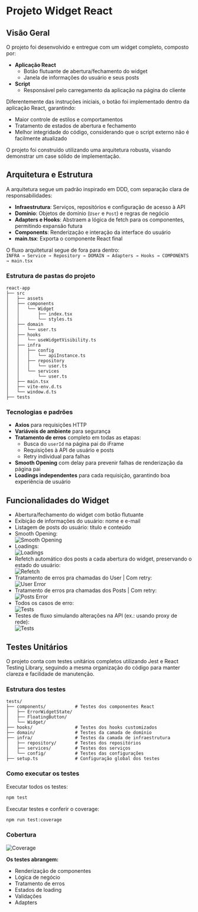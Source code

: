 # Projeto Widget React

## Visão Geral

O projeto foi desenvolvido e entregue com um widget completo, composto por:

- **Aplicação React**
  - Botão flutuante de abertura/fechamento do widget
  - Janela de informações do usuário e seus posts
- **Script**
  - Responsável pelo carregamento da aplicação na página do cliente

Diferentemente das instruções iniciais, o botão foi implementado dentro da aplicação React, garantindo:

- Maior controle de estilos e comportamentos
- Tratamento de estados de abertura e fechamento
- Melhor integridade do código, considerando que o script externo não é facilmente atualizado

O projeto foi construído utilizando uma arquitetura robusta, visando demonstrar um case sólido de implementação.

## Arquitetura e Estrutura

A arquitetura segue um padrão inspirado em DDD, com separação clara de responsabilidades:

- **Infraestrutura**: Serviços, repositórios e configuração de acesso à API
- **Domínio**: Objetos de domínio (`User` e `Post`) e regras de negócio
- **Adapters e Hooks**: Abstraem a lógica de fetch para os componentes, permitindo expansão futura
- **Components**: Renderização e interação da interface do usuário
- **main.tsx**: Exporta o componente React final

O fluxo arquitetural segue de fora para dentro:\
`INFRA → Service → Repository → DOMAIN → Adapters → Hooks → COMPONENTS → main.tsx`

### Estrutura de pastas do projeto

```
react-app
├── src
│   ├── assets
│   ├── components
│   │   └── Widget
│   │       ├── index.tsx
│   │       └── styles.ts
│   ├── domain
│   │   └── user.ts
│   ├── hooks
│   │   └── useWidgetVisibility.ts
│   ├── infra
│   │   ├── config
│   │   │   └── apiInstance.ts
│   │   ├── repository
│   │   │   └── user.ts
│   │   └── services
│   │       └── user.ts
│   ├── main.tsx
│   ├── vite-env.d.ts
│   └── window.d.ts
├── tests
```

### Tecnologias e padrões

- **Axios** para requisições HTTP
- **Variáveis de ambiente** para segurança
- **Tratamento de erros** completo em todas as etapas:
  - Busca do `userId` na página pai do iFrame
  - Requisições à API de usuário e posts
  - Retry individual para falhas
- **Smooth Opening** com delay para prevenir falhas de renderização da página pai
- **Loadings independentes** para cada requisição, garantindo boa experiência de usuário

## Funcionalidades do Widget

- Abertura/fechamento do widget com botão flutuante
- Exibição de informações do usuário: nome e e-mail
- Listagem de posts do usuário: título e conteúdo
- Smooth Opening:  
![Smooth Opening](imgs/smooth_opening.gif)
- Loadings:  
![Loadings](imgs/loadings.gif)
- Refetch automático dos posts a cada abertura do widget, preservando o estado do usuário:  
![Refetch](imgs/imgs/refetch_of_posts_on_every_popup.gif)
- Tratamento de erros pra chamadas do User | Com retry:  
![User Error](/imgs/error_handling_for_user_with_retry.gif)
- Tratamento de erros pra chamadas dos Posts | Com retry:  
![Posts Error](imgs/individual_error_handling_for_posts_with_retry.gif)
- Todos os casos de erro:  
![Tests](imgs/all_flow_error_handling.gif)
- Testes de fluxo simulando alterações na API (ex.: usando proxy de rede):  
![Tests](imgs/tests_with_fiddler.gif)

## Testes Unitários

O projeto conta com testes unitários completos utilizando Jest e React Testing Library, seguindo a mesma organização do código para manter clareza e facilidade de manutenção.

### Estrutura dos testes

```
tests/
├── components/           # Testes dos componentes React
│   ├── ErrorWidgetState/
│   ├── FloatingButton/
│   └── Widget/
├── hooks/                # Testes dos hooks customizados
├── domain/               # Testes da camada de domínio
├── infra/                # Testes da camada de infraestrutura
│   ├── repository/       # Testes dos repositórios
│   ├── services/         # Testes dos serviços
│   └── config/           # Testes das configurações
├── setup.ts              # Configuração global dos testes
```

### Como executar os testes

Executar todos os testes:

```bash
npm test
```
Executar testes e conferir o coverage:

```bash
npm run test:coverage
```

### Cobertura

![Coverage](imgs/coverage.png)

**Os testes abrangem:**

- Renderização de componentes
- Lógica de negócio
- Tratamento de erros
- Estados de loading
- Validações
- Adapters

